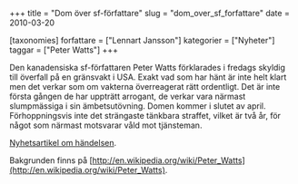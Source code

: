 +++
title = "Dom över sf-författare"
slug = "dom_over_sf_forfattare"
date = 2010-03-20

[taxonomies]
forfattare = ["Lennart Jansson"]
kategorier = ["Nyheter"]
taggar = ["Peter Watts"]
+++

Den kanadensiska sf-författaren Peter Watts förklarades i fredags skyldig
till överfall på en gränsvakt i USA. Exakt vad som har hänt är inte helt
klart men det verkar som om vakterna överreagerat rätt ordentligt. Det är
inte första gången de har uppträtt arrogant, de verkar vara närmast
slumpmässiga i sin ämbetsutövning. Domen kommer i slutet av april.
Förhoppningsvis inte det strängaste tänkbara straffet, vilket är två år, för
något som närmast motsvarar våld mot tjänsteman.

[Nyhetsartikel om händelsen](http://www.cbc.ca/canada/toronto/story/2010/03/19/watts-convicted.html).

Bakgrunden finns på [http://en.wikipedia.org/wiki/Peter_Watts](http://en.wikipedia.org/wiki/Peter_Watts).
